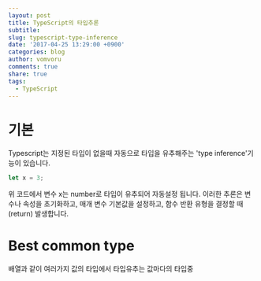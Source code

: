 ```yaml
---
layout: post
title: TypeScript의 타입추론
subtitle:
slug: typescript-type-inference
date: '2017-04-25 13:29:00 +0900'
categories: blog
author: vomvoru
comments: true
share: true
tags:
  - TypeScript
---
```


# 기본
Typescript는 지정된 타입이 없을때 자동으로 타입을 유추해주는 'type inference'기능이 있습니다.

```ts
let x = 3;
```

위 코드에서 변수 x는 number로 타입이 유추되어 자동설정 됩니다. 이러한 추론은 변수나 속성을 초기화하고, 매개 변수 기본값을 설정하고, 함수 반환 유형을 결정할 때 (return) 발생합니다.

# Best common type
배열과 같이 여러가지 값의 타입에서 타입유추는 값마다의 타입중
